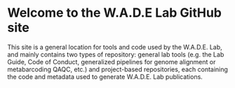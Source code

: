 # Welcome to the W.A.D.E Lab GitHub site
This site is a general location for tools and code used by the W.A.D.E. Lab, and mainly contains two types of repository: general lab tools (e.g. the Lab Guide, Code of Conduct, generalized pipelines for genome alignment or metabarcoding QAQC, etc.) and project-based repositories, each containing the code and metadata used to generate W.A.D.E. Lab publications.
